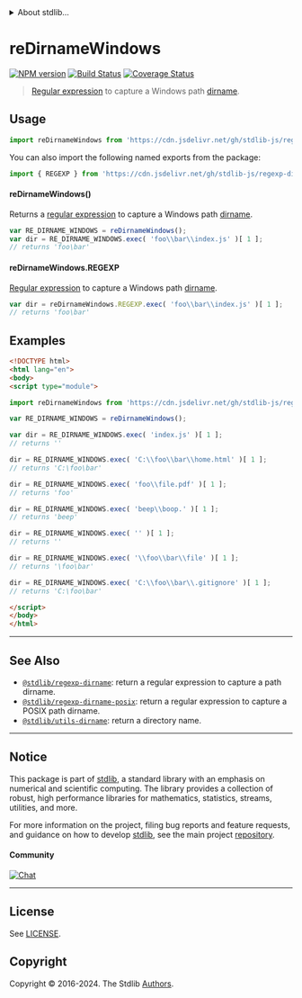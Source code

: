 <!--

@license Apache-2.0

Copyright (c) 2018 The Stdlib Authors.

Licensed under the Apache License, Version 2.0 (the "License");
you may not use this file except in compliance with the License.
You may obtain a copy of the License at

   http://www.apache.org/licenses/LICENSE-2.0

Unless required by applicable law or agreed to in writing, software
distributed under the License is distributed on an "AS IS" BASIS,
WITHOUT WARRANTIES OR CONDITIONS OF ANY KIND, either express or implied.
See the License for the specific language governing permissions and
limitations under the License.

-->


<details>
  <summary>
    About stdlib...
  </summary>
  <p>We believe in a future in which the web is a preferred environment for numerical computation. To help realize this future, we've built stdlib. stdlib is a standard library, with an emphasis on numerical and scientific computation, written in JavaScript (and C) for execution in browsers and in Node.js.</p>
  <p>The library is fully decomposable, being architected in such a way that you can swap out and mix and match APIs and functionality to cater to your exact preferences and use cases.</p>
  <p>When you use stdlib, you can be absolutely certain that you are using the most thorough, rigorous, well-written, studied, documented, tested, measured, and high-quality code out there.</p>
  <p>To join us in bringing numerical computing to the web, get started by checking us out on <a href="https://github.com/stdlib-js/stdlib">GitHub</a>, and please consider <a href="https://opencollective.com/stdlib">financially supporting stdlib</a>. We greatly appreciate your continued support!</p>
</details>

# reDirnameWindows

[![NPM version][npm-image]][npm-url] [![Build Status][test-image]][test-url] [![Coverage Status][coverage-image]][coverage-url] <!-- [![dependencies][dependencies-image]][dependencies-url] -->

> [Regular expression][regexp] to capture a Windows path [dirname][dirname].



<section class="usage">

## Usage

```javascript
import reDirnameWindows from 'https://cdn.jsdelivr.net/gh/stdlib-js/regexp-dirname-windows@v0.2.1-esm/index.mjs';
```

You can also import the following named exports from the package:

```javascript
import { REGEXP } from 'https://cdn.jsdelivr.net/gh/stdlib-js/regexp-dirname-windows@v0.2.1-esm/index.mjs';
```

#### reDirnameWindows()

Returns a [regular expression][regexp] to capture a Windows path [dirname][dirname]. 

```javascript
var RE_DIRNAME_WINDOWS = reDirnameWindows();
var dir = RE_DIRNAME_WINDOWS.exec( 'foo\\bar\\index.js' )[ 1 ];
// returns 'foo\bar'
```

#### reDirnameWindows.REGEXP

[Regular expression][regexp] to capture a Windows path [dirname][dirname]. 

```javascript
var dir = reDirnameWindows.REGEXP.exec( 'foo\\bar\\index.js' )[ 1 ];
// returns 'foo\bar'
```

</section>

<!-- /.usage -->

<section class="examples">

## Examples

<!-- eslint no-undef: "error" -->

```html
<!DOCTYPE html>
<html lang="en">
<body>
<script type="module">

import reDirnameWindows from 'https://cdn.jsdelivr.net/gh/stdlib-js/regexp-dirname-windows@v0.2.1-esm/index.mjs';

var RE_DIRNAME_WINDOWS = reDirnameWindows();

var dir = RE_DIRNAME_WINDOWS.exec( 'index.js' )[ 1 ];
// returns ''

dir = RE_DIRNAME_WINDOWS.exec( 'C:\\foo\\bar\\home.html' )[ 1 ];
// returns 'C:\foo\bar'

dir = RE_DIRNAME_WINDOWS.exec( 'foo\\file.pdf' )[ 1 ];
// returns 'foo'

dir = RE_DIRNAME_WINDOWS.exec( 'beep\\boop.' )[ 1 ];
// returns 'beep'

dir = RE_DIRNAME_WINDOWS.exec( '' )[ 1 ];
// returns ''

dir = RE_DIRNAME_WINDOWS.exec( '\\foo\\bar\\file' )[ 1 ];
// returns '\foo\bar'

dir = RE_DIRNAME_WINDOWS.exec( 'C:\\foo\\bar\\.gitignore' )[ 1 ];
// returns 'C:\foo\bar'

</script>
</body>
</html>
```

</section>

<!-- /.examples -->

<!-- Section for related `stdlib` packages. Do not manually edit this section, as it is automatically populated. -->

<section class="related">

* * *

## See Also

-   <span class="package-name">[`@stdlib/regexp-dirname`][@stdlib/regexp/dirname]</span><span class="delimiter">: </span><span class="description">return a regular expression to capture a path dirname.</span>
-   <span class="package-name">[`@stdlib/regexp-dirname-posix`][@stdlib/regexp/dirname-posix]</span><span class="delimiter">: </span><span class="description">return a regular expression to capture a POSIX path dirname.</span>
-   <span class="package-name">[`@stdlib/utils-dirname`][@stdlib/utils/dirname]</span><span class="delimiter">: </span><span class="description">return a directory name.</span>

</section>

<!-- /.related -->

<!-- Section for all links. Make sure to keep an empty line after the `section` element and another before the `/section` close. -->


<section class="main-repo" >

* * *

## Notice

This package is part of [stdlib][stdlib], a standard library with an emphasis on numerical and scientific computing. The library provides a collection of robust, high performance libraries for mathematics, statistics, streams, utilities, and more.

For more information on the project, filing bug reports and feature requests, and guidance on how to develop [stdlib][stdlib], see the main project [repository][stdlib].

#### Community

[![Chat][chat-image]][chat-url]

---

## License

See [LICENSE][stdlib-license].


## Copyright

Copyright &copy; 2016-2024. The Stdlib [Authors][stdlib-authors].

</section>

<!-- /.stdlib -->

<!-- Section for all links. Make sure to keep an empty line after the `section` element and another before the `/section` close. -->

<section class="links">

[npm-image]: http://img.shields.io/npm/v/@stdlib/regexp-dirname-windows.svg
[npm-url]: https://npmjs.org/package/@stdlib/regexp-dirname-windows

[test-image]: https://github.com/stdlib-js/regexp-dirname-windows/actions/workflows/test.yml/badge.svg?branch=v0.2.1
[test-url]: https://github.com/stdlib-js/regexp-dirname-windows/actions/workflows/test.yml?query=branch:v0.2.1

[coverage-image]: https://img.shields.io/codecov/c/github/stdlib-js/regexp-dirname-windows/main.svg
[coverage-url]: https://codecov.io/github/stdlib-js/regexp-dirname-windows?branch=main

<!--

[dependencies-image]: https://img.shields.io/david/stdlib-js/regexp-dirname-windows.svg
[dependencies-url]: https://david-dm.org/stdlib-js/regexp-dirname-windows/main

-->

[chat-image]: https://img.shields.io/gitter/room/stdlib-js/stdlib.svg
[chat-url]: https://app.gitter.im/#/room/#stdlib-js_stdlib:gitter.im

[stdlib]: https://github.com/stdlib-js/stdlib

[stdlib-authors]: https://github.com/stdlib-js/stdlib/graphs/contributors

[umd]: https://github.com/umdjs/umd
[es-module]: https://developer.mozilla.org/en-US/docs/Web/JavaScript/Guide/Modules

[deno-url]: https://github.com/stdlib-js/regexp-dirname-windows/tree/deno
[deno-readme]: https://github.com/stdlib-js/regexp-dirname-windows/blob/deno/README.md
[umd-url]: https://github.com/stdlib-js/regexp-dirname-windows/tree/umd
[umd-readme]: https://github.com/stdlib-js/regexp-dirname-windows/blob/umd/README.md
[esm-url]: https://github.com/stdlib-js/regexp-dirname-windows/tree/esm
[esm-readme]: https://github.com/stdlib-js/regexp-dirname-windows/blob/esm/README.md
[branches-url]: https://github.com/stdlib-js/regexp-dirname-windows/blob/main/branches.md

[stdlib-license]: https://raw.githubusercontent.com/stdlib-js/regexp-dirname-windows/main/LICENSE

[regexp]: https://developer.mozilla.org/en-US/docs/Web/JavaScript/Guide/Regular_Expressions

[dirname]: https://en.wikipedia.org/wiki/Dirname

<!-- <related-links> -->

[@stdlib/regexp/dirname]: https://github.com/stdlib-js/regexp-dirname/tree/esm

[@stdlib/regexp/dirname-posix]: https://github.com/stdlib-js/regexp-dirname-posix/tree/esm

[@stdlib/utils/dirname]: https://github.com/stdlib-js/utils-dirname/tree/esm

<!-- </related-links> -->

</section>

<!-- /.links -->

